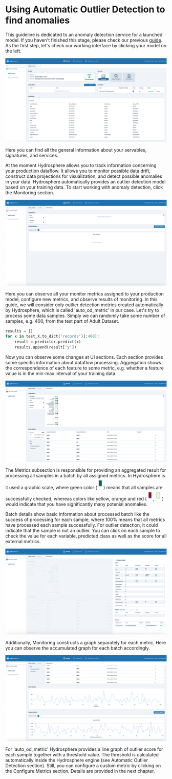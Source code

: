 # Using Automatic Outlier Detection to find anomalies

This guideline is dedicated to an anomaly detection service for a launched model. If you haven't finished this stage, please check our previous [guide](https://app.gitbook.com/@hydrosphere/s/home/~/drafts/-MHGvmrVrOLoZn1Rkock/tutorials/train-and-deploy-census-income-classification-model). As the first step, let's check our working interface by clicking your model on the left.

![](../../.gitbook/assets/screenshot_1.png)

Here you can find all the general information about your servables, signatures, and services. 

At the moment Hydrosphere allows you to track information concerning your production dataflow. It allows you to monitor possible data drift, construct data projections for visualization, and detect possible anomalies in your data. Hydrosphere automatically provides an outlier detection model based on your training data. To start working with anomaly detection, click the Monitoring section.

![](../../.gitbook/assets/screenshot_4.png)

Here you can observe all your monitor metrics assigned to your production model, configure new metrics, and observe results of monitoring. In this guide, we will consider only outlier detection metrics created automatically by Hydrosphere, which is called 'auto\_od\_metric' in our case. Let's try to process some data samples. Simply we can randomly take some number of samples, e.g. 400,  from the test part of Adult Dataset.

```python
results = []
for x in test_X.to_dict('records')[:400]:
    result = predictor.predict(x)
    results.append(result['y'])
```

Now you can observe some changes at UI sections. Each section provides some specific information about dataflow processing. Aggregation shows the correspondence of each feature to some metric, e.g. whether a feature value is in the min-max interval of your training data.

![](../../.gitbook/assets/screenshot-2020-11-10-at-17.30.02.png)

The Metrics subsection is responsible for providing an aggregated result for processing all samples in a batch by all assigned metrics. In Hydrosphere is it used a graphic scale, where green color \(![](../../.gitbook/assets/screenshot-2020-11-10-at-17.32.24.png)\) means that all samples are successfully checked, whereas colors like yellow, orange and red \(![](../../.gitbook/assets/screenshot-2020-11-10-at-17.33.47.png),![](../../.gitbook/assets/screenshot-2020-11-10-at-17.33.33.png)\) would indicate that you have significantly many potenial anomalies.

Batch details show basic information about processed batch like the success of processing for each sample, where 100% means that all metrics have processed each sample successfully. For outlier detection, it could indicate that the sample is not an outlier. You can click on each sample to check the value for each variable, predicted class as well as the score for all external metrics.

![](../../.gitbook/assets/screenshot-2020-11-10-at-17.38.01.png)

Additionally, Monitoring constructs a graph separately for each metric. Here you can observe the accumulated graph for each batch accordingly.

![](../../.gitbook/assets/screenshot-2020-11-10-at-17.38.57.png)

For 'auto\_od\_metric' Hydrosphere provides a line graph of outlier score for each sample together with a threshold value. The threshold is calculated automatically inside the Hydrosphere engine \(see Automatic Outlier Detection section\). Still, you can configure a custom metric by clicking on the Configure Metrics section. Details are provided in the next chapter.

